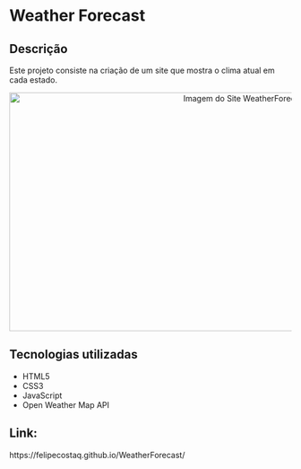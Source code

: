 <h1>Weather Forecast</h1>
<h2>Descrição</h2>
<p>Este projeto consiste na criação de um site que mostra o clima atual em cada estado.</p>
<p align="center">
  <a href="https://felipecostaq.github.io/WeatherForecast/">
    <img height="425" width="825" src="https://github.com/FelipeCostaq/web-portfolio/blob/main/portfolio.png?raw=true" alt="Imagem do Site WeatherForecast">
  </a>
</p>
<h2>Tecnologias utilizadas</h2>
<ul>
  <li>HTML5</li>
  <li>CSS3</li>
  <li>JavaScript</li>
  <li>Open Weather Map API</li>
</ul>
<h2>Link: </h2>
<p>https://felipecostaq.github.io/WeatherForecast/</p>

